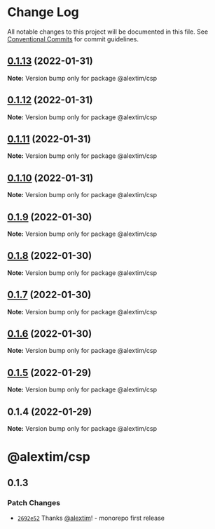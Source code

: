 # Change Log

All notable changes to this project will be documented in this file.
See [Conventional Commits](https://conventionalcommits.org) for commit guidelines.

## [0.1.13](https://github.com/alextim/at-blog/compare/@alextim/csp@0.1.12...@alextim/csp@0.1.13) (2022-01-31)

**Note:** Version bump only for package @alextim/csp





## [0.1.12](https://github.com/alextim/at-blog/compare/@alextim/csp@0.1.11...@alextim/csp@0.1.12) (2022-01-31)

**Note:** Version bump only for package @alextim/csp





## [0.1.11](https://github.com/alextim/at-blog/compare/@alextim/csp@0.1.10...@alextim/csp@0.1.11) (2022-01-31)

**Note:** Version bump only for package @alextim/csp





## [0.1.10](https://github.com/alextim/at-blog/compare/@alextim/csp@0.1.9...@alextim/csp@0.1.10) (2022-01-31)

**Note:** Version bump only for package @alextim/csp





## [0.1.9](https://github.com/alextim/at-blog/compare/@alextim/csp@0.1.8...@alextim/csp@0.1.9) (2022-01-30)

**Note:** Version bump only for package @alextim/csp





## [0.1.8](https://github.com/alextim/at-blog/compare/@alextim/csp@0.1.7...@alextim/csp@0.1.8) (2022-01-30)

**Note:** Version bump only for package @alextim/csp





## [0.1.7](https://github.com/alextim/at-blog/compare/@alextim/csp@0.1.6...@alextim/csp@0.1.7) (2022-01-30)

**Note:** Version bump only for package @alextim/csp





## [0.1.6](https://github.com/alextim/at-blog/compare/@alextim/csp@0.1.5...@alextim/csp@0.1.6) (2022-01-30)

**Note:** Version bump only for package @alextim/csp





## [0.1.5](https://github.com/alextim/at-blog/compare/@alextim/csp@0.1.4...@alextim/csp@0.1.5) (2022-01-29)

**Note:** Version bump only for package @alextim/csp

## 0.1.4 (2022-01-29)

**Note:** Version bump only for package @alextim/csp

# @alextim/csp

## 0.1.3

### Patch Changes

- [`2692e52`](https://github.com/alextim/at-blog/commit/2692e524fe2bf10e47e1a4fbd6f7173ca1be3b65) Thanks [@alextim](https://github.com/alextim)! - monorepo first release
